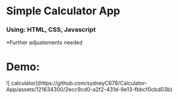 <h1>Simple Calculator App</h1>
<h3>Using: HTML, CSS, Javascript</h3>

*Further adjustements needed

<h1>Demo:</h1>
![ calculator](https://github.com/sydneyC678/Calculator-App/assets/121634300/2ecc9cd0-a2f2-431d-9e13-fbbcf0cbd03b)

